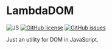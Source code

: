 # LambdaDOM

![JS](https://img.shields.io/badge/language-JS-9B599A.svg?style=flat-square)
[![GitHub license](https://img.shields.io/badge/license-MIT-blue.svg?style=flat-square)](https://raw.githubusercontent.com/LambdAurora/lambda_dom/master/LICENSE)
[![GitHub issues](https://img.shields.io/github/issues/LambdAurora/lambda_dom.svg?style=flat-square)](https://github.com/LambdAurora/lambda_dom/issues/)

Just an utility for DOM in JavaScript.
